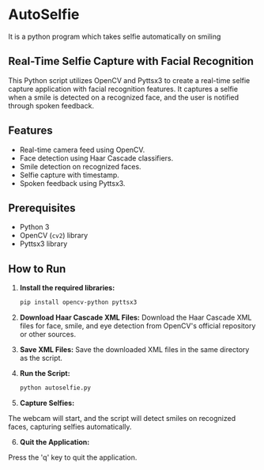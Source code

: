 # AutoSelfie
  It is a python program which takes selfie automatically on smiling 

## Real-Time Selfie Capture with Facial Recognition

This Python script utilizes OpenCV and Pyttsx3 to create a real-time selfie capture application with facial recognition features. It captures a selfie when a smile is detected on a recognized face, and the user is notified through spoken feedback.

## Features

- Real-time camera feed using OpenCV.
- Face detection using Haar Cascade classifiers.
- Smile detection on recognized faces.
- Selfie capture with timestamp.
- Spoken feedback using Pyttsx3.

## Prerequisites

- Python 3
- OpenCV (`cv2`) library
- Pyttsx3 library

## How to Run

1. **Install the required libraries:**
   ```bash
   pip install opencv-python pyttsx3
   ```
2. **Download Haar Cascade XML Files:**
  Download the Haar Cascade XML files for face, smile, and eye detection from OpenCV's official repository or other sources.

3. **Save XML Files:**
  Save the downloaded XML files in the same directory as the script.

4. **Run the Script:**

   ```bash
   python autoselfie.py
   ```
5. **Capture Selfies:**

  The webcam will start, and the script will detect smiles on recognized faces, capturing selfies automatically.

6. **Quit the Application:**

  Press the 'q' key to quit the application.
